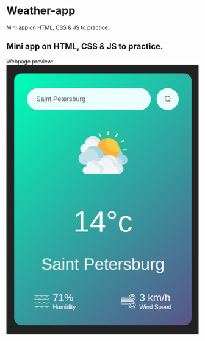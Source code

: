 # Weather-app
Mini app on HTML, CSS &amp; JS to practice.

## Mini app on HTML, CSS & JS to practice.

Webpage preview:
![image](https://github.com/dmitry1210/Weather-app/blob/main/img/screenshot_weather-app.png)
